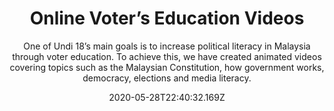 ---
templateKey: education-videos-main
title: Online Voter’s Education Videos
subtitle: One of Undi 18’s main goals is to increase political literacy in Malaysia through voter education. To achieve this, we have created animated videos covering topics such as the Malaysian Constitution, how government works, democracy, elections and media literacy. 
date: "2020-05-28T22:40:32.169Z"
featuredImage: "../assets/about_us_main.jpg"
---